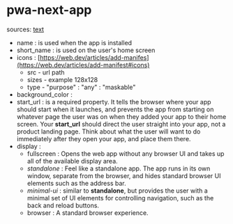 # pwa-next-app

<!-- manifest.json propties -->
sources: [text](https://web.dev/articles/add-manifest)
- name              : is used when the app is installed
- short_name        : is used on the user's home screen
- icons             : [https://web.dev/articles/add-manifes](https://web.dev/articles/add-manifest#icons)   
    + src    - url path 
    + sizes  - example 128x128
    + type   - "purpose" : "any" : "maskable"
- background_color  : 
- start_url         : is a required property. It tells the browser where your app should start when it launches, and prevents the app from starting on whatever page the user was on when they added your app to their home screen. Your **start_url** should direct the user straight into your app, not a product landing page. Think about what the user will want to do immediately after they open your app, and place them there.
- display           : 
    + fullscreen   : Opens the web app without any browser UI and takes up all of the available display area.
    + *standalone* : Feel like a standalone app. The app runs in its own window, separate from the browser, and hides standard browser UI elements such as the address bar.
    + *minimal-ui* : similar to **standalone**, but provides the user with a minimal set of UI elements for controlling navigation, such as the back and reload buttons.
    + browser      : A standard browser experience.
